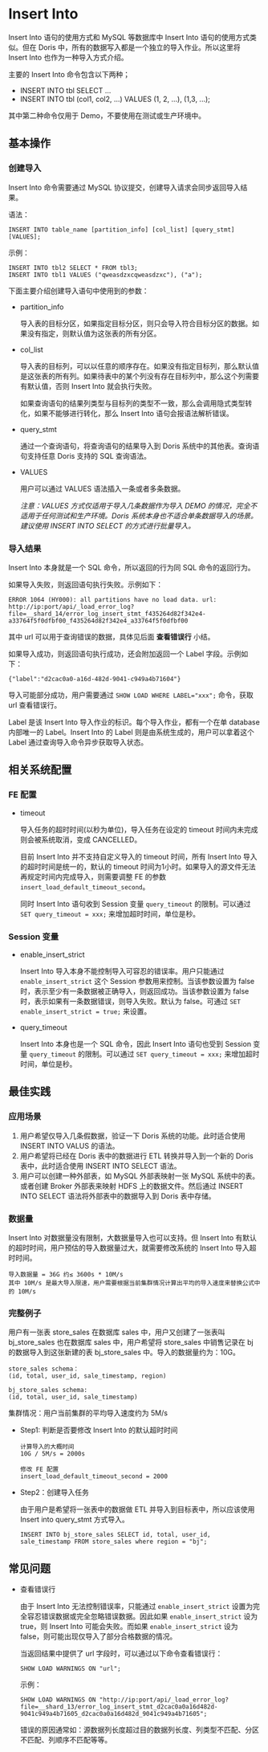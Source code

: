 # Insert Into

Insert Into 语句的使用方式和 MySQL 等数据库中 Insert Into 语句的使用方式类似。但在 Doris 中，所有的数据写入都是一个独立的导入作业。所以这里将 Insert Into 也作为一种导入方式介绍。

主要的 Insert Into 命令包含以下两种；

* INSERT INTO tbl SELECT ...
* INSERT INTO tbl (col1, col2, ...) VALUES (1, 2, ...), (1,3, ...);

其中第二种命令仅用于 Demo，不要使用在测试或生产环境中。

## 基本操作

### 创建导入

Insert Into 命令需要通过 MySQL 协议提交，创建导入请求会同步返回导入结果。

语法：

```
INSERT INTO table_name [partition_info] [col_list] [query_stmt] [VALUES];
```

示例：

```
INSERT INTO tbl2 SELECT * FROM tbl3;
INSERT INTO tbl1 VALUES ("qweasdzxcqweasdzxc"), ("a");
```

下面主要介绍创建导入语句中使用到的参数：

+ partition\_info

    导入表的目标分区，如果指定目标分区，则只会导入符合目标分区的数据。如果没有指定，则默认值为这张表的所有分区。
    
+ col\_list

    导入表的目标列，可以以任意的顺序存在。如果没有指定目标列，那么默认值是这张表的所有列。如果待表中的某个列没有存在目标列中，那么这个列需要有默认值，否则 Insert Into 就会执行失败。

    如果查询语句的结果列类型与目标列的类型不一致，那么会调用隐式类型转化，如果不能够进行转化，那么 Insert Into 语句会报语法解析错误。

+ query\_stmt

    通过一个查询语句，将查询语句的结果导入到 Doris 系统中的其他表。查询语句支持任意 Doris 支持的 SQL 查询语法。

+ VALUES
    
    用户可以通过 VALUES 语法插入一条或者多条数据。
    
    *注意：VALUES 方式仅适用于导入几条数据作为导入 DEMO 的情况，完全不适用于任何测试和生产环境。Doris 系统本身也不适合单条数据导入的场景。建议使用 INSERT INTO SELECT 的方式进行批量导入。*
    
### 导入结果

Insert Into 本身就是一个 SQL 命令，所以返回的行为同 SQL 命令的返回行为。

如果导入失败，则返回语句执行失败。示例如下：

```ERROR 1064 (HY000): all partitions have no load data. url: http://ip:port/api/_load_error_log?file=__shard_14/error_log_insert_stmt_f435264d82f342e4-a33764f5f0dfbf00_f435264d82f342e4_a33764f5f0dfbf00```

其中 url 可以用于查询错误的数据，具体见后面 **查看错误行** 小结。

如果导入成功，则返回语句执行成功，还会附加返回一个 Label 字段。示例如下：

```{"label":"d2cac0a0-a16d-482d-9041-c949a4b71604"}```

导入可能部分成功，用户需要通过 `SHOW LOAD WHERE LABEL="xxx";` 命令，获取 url 查看错误行。

Label 是该 Insert Into 导入作业的标识。每个导入作业，都有一个在单 database 内部唯一的 Label。Insert Into 的 Label 则是由系统生成的，用户可以拿着这个 Label 通过查询导入命令异步获取导入状态。
    
## 相关系统配置

### FE 配置

+ timeout

    导入任务的超时时间(以秒为单位)，导入任务在设定的 timeout 时间内未完成则会被系统取消，变成 CANCELLED。
    
    目前 Insert Into 并不支持自定义导入的 timeout 时间，所有 Insert Into 导入的超时时间是统一的，默认的 timeout 时间为1小时。如果导入的源文件无法再规定时间内完成导入，则需要调整 FE 的参数```insert_load_default_timeout_second```。
    
    同时 Insert Into 语句收到 Session 变量 `query_timeout` 的限制。可以通过 `SET query_timeout = xxx;` 来增加超时时间，单位是秒。
    
### Session 变量

+ enable\_insert\_strict

    Insert Into 导入本身不能控制导入可容忍的错误率。用户只能通过 `enable_insert_strict` 这个 Session 参数用来控制。当该参数设置为 false 时，表示至少有一条数据被正确导入，则返回成功。当该参数设置为 false 时，表示如果有一条数据错误，则导入失败。默认为 false。可通过 `SET enable_insert_strict = true;` 来设置。 
        
+ query\_timeout

    Insert Into 本身也是一个 SQL 命令，因此 Insert Into 语句也受到 Session 变量 `query_timeout` 的限制。可以通过 `SET query_timeout = xxx;` 来增加超时时间，单位是秒。
    
## 最佳实践

### 应用场景
1. 用户希望仅导入几条假数据，验证一下 Doris 系统的功能。此时适合使用 INSERT INTO VALUS 的语法。
2. 用户希望将已经在 Doris 表中的数据进行 ETL 转换并导入到一个新的 Doris 表中，此时适合使用 INSERT INTO SELECT 语法。
3. 用户可以创建一种外部表，如 MySQL 外部表映射一张 MySQL 系统中的表。或者创建 Broker 外部表来映射 HDFS 上的数据文件。然后通过 INSERT INTO SELECT 语法将外部表中的数据导入到 Doris 表中存储。

### 数据量
Insert Into 对数据量没有限制，大数据量导入也可以支持。但 Insert Into 有默认的超时时间，用户预估的导入数据量过大，就需要修改系统的 Insert Into 导入超时时间。

```
导入数据量 = 36G 约≤ 3600s * 10M/s 
其中 10M/s 是最大导入限速，用户需要根据当前集群情况计算出平均的导入速度来替换公式中的 10M/s
```

### 完整例子

用户有一张表 store\_sales 在数据库 sales 中，用户又创建了一张表叫 bj\_store\_sales 也在数据库 sales 中，用户希望将 store\_sales 中销售记录在 bj 的数据导入到这张新建的表 bj\_store\_sales 中。导入的数据量约为：10G。

```
store_sales schema：
(id, total, user_id, sale_timestamp, region)

bj_store_sales schema:
(id, total, user_id, sale_timestamp)

```

集群情况：用户当前集群的平均导入速度约为 5M/s

+ Step1: 判断是否要修改 Insert Into 的默认超时时间

    ```
    计算导入的大概时间
    10G / 5M/s = 2000s
    
    修改 FE 配置
    insert_load_default_timeout_second = 2000
    ```
    
+ Step2：创建导入任务

    由于用户是希望将一张表中的数据做 ETL 并导入到目标表中，所以应该使用 Insert into query\_stmt 方式导入。

    ```
    INSERT INTO bj_store_sales SELECT id, total, user_id, sale_timestamp FROM store_sales where region = "bj";
    ```

## 常见问题

* 查看错误行

    由于 Insert Into 无法控制错误率，只能通过 `enable_insert_strict` 设置为完全容忍错误数据或完全忽略错误数据。因此如果 `enable_insert_strict` 设为 true，则 Insert Into 可能会失败。而如果 `enable_insert_strict` 设为 false，则可能出现仅导入了部分合格数据的情况。

    当返回结果中提供了 url 字段时，可以通过以下命令查看错误行：

    ```SHOW LOAD WARNINGS ON "url";```

    示例：

    ```SHOW LOAD WARNINGS ON "http://ip:port/api/_load_error_log?file=__shard_13/error_log_insert_stmt_d2cac0a0a16d482d-9041c949a4b71605_d2cac0a0a16d482d_9041c949a4b71605";```

    错误的原因通常如：源数据列长度超过目的数据列长度、列类型不匹配、分区不匹配、列顺序不匹配等等。
